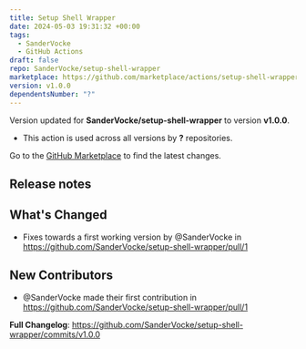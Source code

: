 ```yaml
---
title: Setup Shell Wrapper
date: 2024-05-03 19:31:32 +00:00
tags:
  - SanderVocke
  - GitHub Actions
draft: false
repo: SanderVocke/setup-shell-wrapper
marketplace: https://github.com/marketplace/actions/setup-shell-wrapper
version: v1.0.0
dependentsNumber: "?"
---
```



Version updated for **SanderVocke/setup-shell-wrapper** to version **v1.0.0**.
- This action is used across all versions by **?** repositories.

Go to the [GitHub Marketplace](https://github.com/marketplace/actions/setup-shell-wrapper) to find the latest changes.

## Release notes

## What's Changed
* Fixes towards a first working version by @SanderVocke in https://github.com/SanderVocke/setup-shell-wrapper/pull/1

## New Contributors
* @SanderVocke made their first contribution in https://github.com/SanderVocke/setup-shell-wrapper/pull/1

**Full Changelog**: https://github.com/SanderVocke/setup-shell-wrapper/commits/v1.0.0
